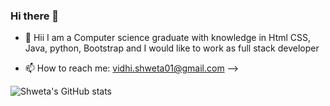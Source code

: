 ### Hi there 👋

- 🌱 Hii I am a Computer science graduate with knowledge in Html CSS, Java, python, Bootstrap and I would like to work as full stack developer


- 📫 How to reach me: vidhi.shweta01@gmail.com
-->

![Shweta's GitHub stats](https://github-readme-stats.vercel.app/api?username=vidhishweta01&show_icons=true&theme=dracula) 
